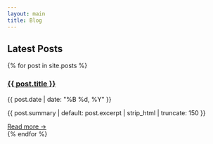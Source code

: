 ```yaml
---
layout: main
title: Blog
---
```


<section>
  <h2>Latest Posts</h2>

  <div class="grid">
    {% for post in site.posts %}
      <div class="project-tile blog-post">
        <h3><a href="{{ post.url }}">{{ post.title }}</a></h3>
        <p class="date">{{ post.date | date: "%B %d, %Y" }}</p>
        <p>{{ post.summary | default: post.excerpt | strip_html | truncate: 150 }}</p>
        <a href="{{ post.url }}">Read more →</a>
      </div>
    {% endfor %}
  </div>
</section>
